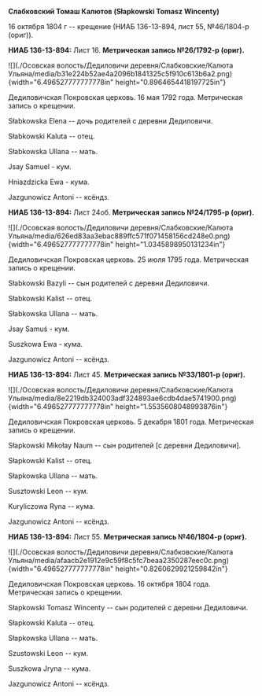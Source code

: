 **Слабковский Томаш Калютов (Słapkowski Tomasz Wincenty)**

16 октября 1804 г -- крещение (НИАБ 136-13-894, лист 55, №46/1804-р
(ориг)).

**НИАБ 136-13-894:** Лист 16. **Метрическая запись №26/1792-р (ориг).**

![](./Осовская волость/Дедиловичи деревня/Слабковские/Калюта Ульяна/media/b31e224b52ae4a2096b1841325c5f910c613b6a2.png){width="6.496527777777778in"
height="0.8964654418197725in"}

Дедиловичская Покровская церковь. 16 мая 1792 года. Метрическая запись о
крещении.

Słabkowska Elena -- дочь родителей с деревни Дедиловичи.

Słabkowski Kaluta -- отец.

Słabkowska Ullana -- мать.

Jsay Samuel - кум.

Hniazdzicka Ewa - кума.

Jazgunowicz Antoni -- ксёндз.

**НИАБ 136-13-894:** Лист 24об. **Метрическая запись №24/1795-р
(ориг).**

![](./Осовская волость/Дедиловичи деревня/Слабковские/Калюта Ульяна/media/626ed83aa3ebac889ffc571f071458156cd248e0.png){width="6.496527777777778in"
height="1.0345898950131234in"}

Дедиловичская Покровская церковь. 25 июля 1795 года. Метрическая запись
о крещении.

Słabkowski Bazyli -- сын родителей с деревни Дедиловичи.

Słabkowski Kalist -- отец.

Słabkowska Ullana -- мать.

Jsay Samuś - кум.

Suszkowa Ewa - кума.

Jazgunowicz Antoni -- ксёндз.

**НИАБ 136-13-894:** Лист 45. **Метрическая запись №33/1801-р (ориг).**

![](./Осовская волость/Дедиловичи деревня/Слабковские/Калюта Ульяна/media/8e2219db324003adf324893ae6cdb4dae5741900.png){width="6.496527777777778in"
height="1.5535608048993876in"}

Дедиловичская Покровская церковь. 5 декабря 1801 года. Метрическая
запись о крещении.

Słapkowski Mikołay Naum -- сын родителей \[с деревни Дедиловичи\].

Słapkowski Kalist -- отец.

Słapkowska Ullana -- мать.

Susztowski Leon -- кум.

Kuryliczowa Ryna -- кума.

Jazgunowicz Antoni -- ксёндз.

**НИАБ 136-13-894:** Лист 55. **Метрическая запись №46/1804-р (ориг).**

![](./Осовская волость/Дедиловичи деревня/Слабковские/Калюта Ульяна/media/afaacb2e1912e9c59f8c5fc7beaa2350287eec0c.png){width="6.496527777777778in"
height="0.8260629921259842in"}

Дедиловичская Покровская церковь. 16 октября 1804 года. Метрическая
запись о крещении.

Słapkowski Tomasz Wincenty -- сын родителей с деревни Дедиловичи.

Słapkowski Kaluta -- отец.

Słapkowska Ullana -- мать.

Szustowski Leon -- кум.

Suszkowa Jryna -- кума.

Jazgunowicz Antoni -- ксёндз.
